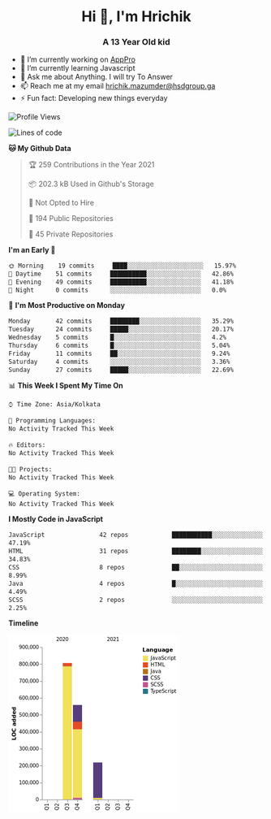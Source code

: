 <h1 align="center">Hi 👋, I'm Hrichik</h1>
<h3 align="center">A 13 Year Old kid</h3>


- 🔭 I’m currently working on [AppPro](https://apppro.in)
- 🌱 I’m currently learning Javascript
- 💬 Ask me about Anything. I will try To Answer
- 📫 Reach me at my email hrichik.mazumder@hsdgroup.ga
- ⚡ Fun fact: Developing new things everyday

<!--START_SECTION:waka-->
![Profile Views](http://img.shields.io/badge/Profile%20Views-3-blue)

![Lines of code](https://img.shields.io/badge/From%20Hello%20World%20I%27ve%20Written-1.6%20million%20lines%20of%20code-blue)

**🐱 My Github Data** 

> 🏆 259 Contributions in the Year 2021
 > 
> 📦 202.3 kB Used in Github's Storage 
 > 
> 🚫 Not Opted to Hire
 > 
> 📜 194 Public Repositories 
 > 
> 🔑 45 Private Repositories  
 > 
**I'm an Early 🐤** 

```text
🌞 Morning    19 commits     ████░░░░░░░░░░░░░░░░░░░░░   15.97% 
🌆 Daytime    51 commits     ██████████░░░░░░░░░░░░░░░   42.86% 
🌃 Evening    49 commits     ██████████░░░░░░░░░░░░░░░   41.18% 
🌙 Night      0 commits      ░░░░░░░░░░░░░░░░░░░░░░░░░   0.0%

```
📅 **I'm Most Productive on Monday** 

```text
Monday       42 commits     ████████░░░░░░░░░░░░░░░░░   35.29% 
Tuesday      24 commits     █████░░░░░░░░░░░░░░░░░░░░   20.17% 
Wednesday    5 commits      █░░░░░░░░░░░░░░░░░░░░░░░░   4.2% 
Thursday     6 commits      █░░░░░░░░░░░░░░░░░░░░░░░░   5.04% 
Friday       11 commits     ██░░░░░░░░░░░░░░░░░░░░░░░   9.24% 
Saturday     4 commits      ░░░░░░░░░░░░░░░░░░░░░░░░░   3.36% 
Sunday       27 commits     █████░░░░░░░░░░░░░░░░░░░░   22.69%

```


📊 **This Week I Spent My Time On** 

```text
⌚︎ Time Zone: Asia/Kolkata

💬 Programming Languages: 
No Activity Tracked This Week

🔥 Editors: 
No Activity Tracked This Week

🐱‍💻 Projects: 
No Activity Tracked This Week

💻 Operating System: 
No Activity Tracked This Week

```

**I Mostly Code in JavaScript** 

```text
JavaScript               42 repos            ███████████░░░░░░░░░░░░░░   47.19% 
HTML                     31 repos            ████████░░░░░░░░░░░░░░░░░   34.83% 
CSS                      8 repos             ██░░░░░░░░░░░░░░░░░░░░░░░   8.99% 
Java                     4 repos             █░░░░░░░░░░░░░░░░░░░░░░░░   4.49% 
SCSS                     2 repos             ░░░░░░░░░░░░░░░░░░░░░░░░░   2.25%

```


**Timeline**

![Chart not found](https://raw.githubusercontent.com/hrichiksite/hrichiksite/master/charts/bar_graph.png) 


<!--END_SECTION:waka-->
